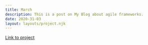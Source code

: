 ```yaml
---
title: March
description: This is a post on My Blog about agile frameworks.
date: 2020-31-03
layout: layouts/project.njk
---
```


[Link to project](https://www.behance.net/gallery/33985094/INTO-architecture-office)